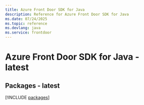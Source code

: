 ```yaml
---
title: Azure Front Door SDK for Java
description: Reference for Azure Front Door SDK for Java
ms.date: 07/24/2025
ms.topic: reference
ms.devlang: java
ms.service: frontdoor
---
```

# Azure Front Door SDK for Java - latest
## Packages - latest
[!INCLUDE [packages](front-door-index.md)]